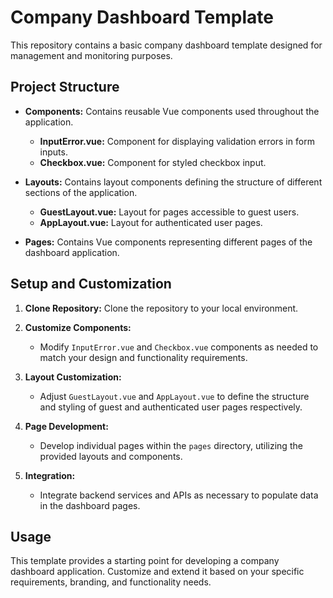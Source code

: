 # Company Dashboard Template

This repository contains a basic company dashboard template designed for management and monitoring purposes.

## Project Structure

- **Components:** Contains reusable Vue components used throughout the application.
  - **InputError.vue:** Component for displaying validation errors in form inputs.
  - **Checkbox.vue:** Component for styled checkbox input.
  
- **Layouts:** Contains layout components defining the structure of different sections of the application.
  - **GuestLayout.vue:** Layout for pages accessible to guest users.
  - **AppLayout.vue:** Layout for authenticated user pages.

- **Pages:** Contains Vue components representing different pages of the dashboard application.

## Setup and Customization

1. **Clone Repository:** Clone the repository to your local environment.
   
2. **Customize Components:**
   - Modify `InputError.vue` and `Checkbox.vue` components as needed to match your design and functionality requirements.

3. **Layout Customization:**
   - Adjust `GuestLayout.vue` and `AppLayout.vue` to define the structure and styling of guest and authenticated user pages respectively.

4. **Page Development:**
   - Develop individual pages within the `pages` directory, utilizing the provided layouts and components.

5. **Integration:**
   - Integrate backend services and APIs as necessary to populate data in the dashboard pages.

## Usage

This template provides a starting point for developing a company dashboard application. Customize and extend it based on your specific requirements, branding, and functionality needs.
